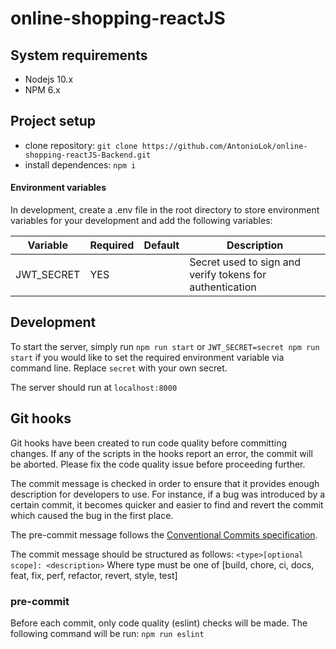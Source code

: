 # online-shopping-reactJS

## System requirements
* Nodejs 10.x
* NPM 6.x

## Project setup
* clone repository: `git clone https://github.com/AntonioLok/online-shopping-reactJS-Backend.git`
* install dependences: `npm i`

#### Environment variables
In development, create a .env file in the root directory to store environment variables for your development and add the following variables:

| Variable        | Required | Default     | Description                                                 |
|-----------------|----------|-------------|-------------------------------------------------------------|
| JWT_SECRET      | YES      |             | Secret used to sign and verify tokens for authentication    |

## Development
To start the server, simply run `npm run start` or `JWT_SECRET=secret npm run start` if you would like to set the required environment variable via command line. Replace `secret` with your own secret.

The server should run at `localhost:8000`

## Git hooks
Git hooks have been created to run code quality before committing changes. If any of the scripts in the hooks report an error, the commit will be aborted. Please fix the code quality issue before proceeding further.

The commit message is checked in order to ensure that it provides enough description for developers to use. For instance, if a bug was introduced by a certain commit, it becomes quicker and easier to find and revert the commit which caused the bug in the first place. 

The pre-commit message follows the [Conventional Commits specification](https://www.conventionalcommits.org/en/v1.0.0/).

The commit message should be structured as follows: `<type>[optional scope]: <description>`
Where type must be one of [build, chore, ci, docs, feat, fix, perf, refactor, revert, style, test]

### pre-commit
Before each commit, only code quality (eslint) checks will be made. 
The following command will be run:
`npm run eslint`